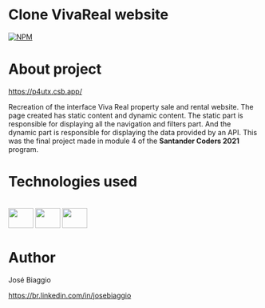 # Clone VivaReal website
[![NPM](https://img.shields.io/npm/l/react)](https://github.com/josebiaggio/clone-vivaReal-website/blob/master/LICENSE) 

# About project

https://p4utx.csb.app/

Recreation of the interface Viva Real property sale and rental website. The page created has static content and dynamic content. The static part is responsible for displaying all the navigation and filters part. And the dynamic part is responsible for displaying the data provided by an API. This was the final project made in module 4 of the **Santander Coders 2021** program.

# Technologies used

<div style="display: inline_block"><br>
  <img height="40" width="50" src="https://cdn.jsdelivr.net/gh/devicons/devicon/icons/html5/html5-original.svg" />
  <img height="40" width="50" src="https://cdn.jsdelivr.net/gh/devicons/devicon/icons/css3/css3-original.svg" />
  <img height="40" width="50" src="https://cdn.jsdelivr.net/gh/devicons/devicon/icons/javascript/javascript-original.svg" />
</div>

# Author

José Biaggio

https://br.linkedin.com/in/josebiaggio
